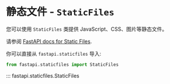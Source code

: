# 静态文件 - `StaticFiles`

您可以使用 `StaticFiles` 类提供 JavaScript、CSS、图片等静态文件。

请参阅 [FastAPI docs for Static Files](https://fastapi.tiangolo.com/zh/tutorial/static-files/).

你可以直接从 `fastapi.staticfiles` 导入:

```python
from fastapi.staticfiles import StaticFiles
```

::: fastapi.staticfiles.StaticFiles
